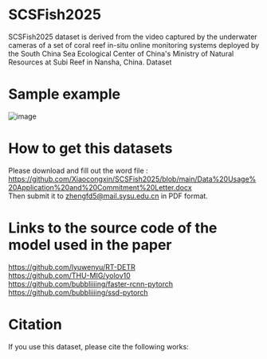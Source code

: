 # SCSFish2025
SCSFish2025 dataset is derived from the video captured by the underwater cameras of a set of coral reef in-situ online monitoring systems deployed by the South China Sea Ecological Center of China's Ministry of Natural Resources at Subi Reef in Nansha, China.
Dataset
# Sample example
![image](https://github.com/user-attachments/assets/12304041-bf9a-4ad7-8f11-e653f85dc0e0)
# How to get this datasets
Please download and fill out the word file : https://github.com/Xiaocongxin/SCSFish2025/blob/main/Data%20Usage%20Application%20and%20Commitment%20Letter.docx  
Then submit it to zhengfd5@mail.sysu.edu.cn in PDF format.
# Links to the source code of the model used in the paper
https://github.com/lyuwenyu/RT-DETR  
https://github.com/THU-MIG/yolov10  
https://github.com/bubbliiiing/faster-rcnn-pytorch  
https://github.com/bubbliiiing/ssd-pytorch   
# Citation
If you use this dataset, please cite the following works:


